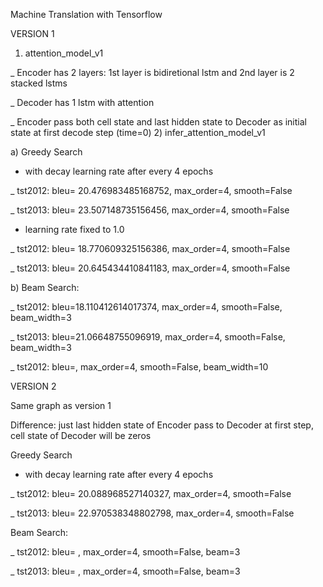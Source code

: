 Machine Translation with Tensorflow

VERSION 1
1) attention_model_v1

_ Encoder has 2 layers: 1st layer is bidiretional lstm and 2nd layer is 2 stacked lstms

_ Decoder has 1 lstm with attention

_ Encoder pass both cell state and last hidden state to Decoder as initial state at first decode step (time=0)
2) infer_attention_model_v1

a) Greedy Search
* with decay learning rate after every 4 epochs

_ tst2012: bleu= 20.476983485168752, max_order=4, smooth=False

_ tst2013: bleu= 23.507148735156456, max_order=4, smooth=False
* learning rate fixed to 1.0

_ tst2012: bleu= 18.770609325156386, max_order=4, smooth=False

_ tst2013: bleu= 20.645434410841183, max_order=4, smooth=False

b) Beam Search:

_ tst2012: bleu=18.110412614017374, max_order=4, smooth=False, beam_width=3

_ tst2013: bleu=21.06648755096919, max_order=4, smooth=False, beam_width=3

_ tst2012: bleu=, max_order=4, smooth=False, beam_width=10

VERSION 2

Same graph as version 1

Difference: just last hidden state of Encoder pass to Decoder at first step, cell state of Decoder will be zeros

Greedy Search
* with decay learning rate after every 4 epochs

_ tst2012: bleu= 20.088968527140327, max_order=4, smooth=False

_ tst2013: bleu= 22.970538348802798, max_order=4, smooth=False

Beam Search:

_ tst2012: bleu= , max_order=4, smooth=False, beam=3

_ tst2013: bleu= , max_order=4, smooth=False, beam=3
